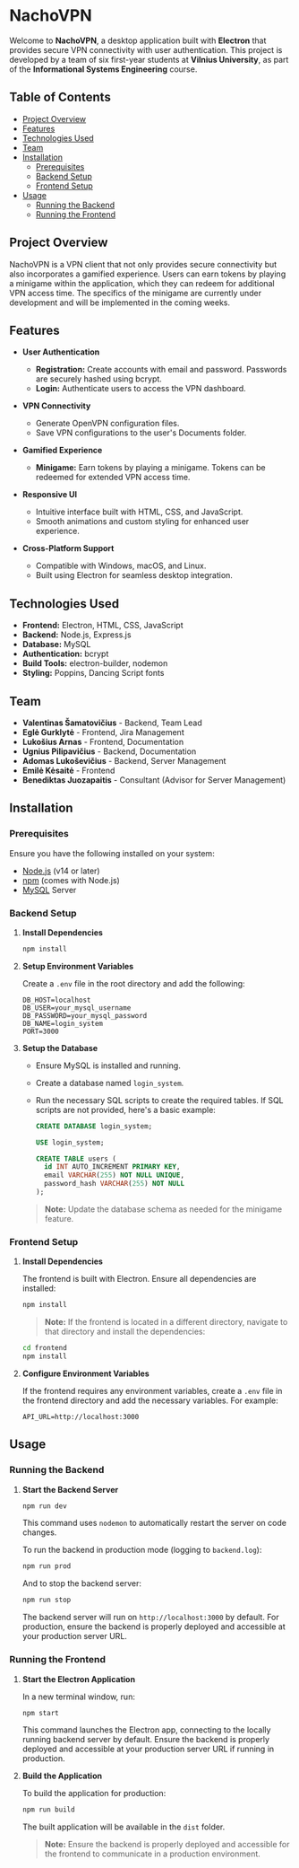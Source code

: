 # NachoVPN

Welcome to **NachoVPN**, a desktop application built with **Electron** that provides secure VPN connectivity with user authentication. This project is developed by a team of six first-year students at **Vilnius University**, as part of the **Informational Systems Engineering** course.

## Table of Contents

- [Project Overview](#project-overview)
- [Features](#features)
- [Technologies Used](#technologies-used)
- [Team](#team)
- [Installation](#installation)
  - [Prerequisites](#prerequisites)
  - [Backend Setup](#backend-setup)
  - [Frontend Setup](#frontend-setup)
- [Usage](#usage)
  - [Running the Backend](#running-the-backend)
  - [Running the Frontend](#running-the-frontend)

## Project Overview

NachoVPN is a VPN client that not only provides secure connectivity but also incorporates a gamified experience. Users can earn tokens by playing a minigame within the application, which they can redeem for additional VPN access time. The specifics of the minigame are currently under development and will be implemented in the coming weeks.

## Features

- **User Authentication**
  - **Registration:** Create accounts with email and password. Passwords are securely hashed using bcrypt.
  - **Login:** Authenticate users to access the VPN dashboard.

- **VPN Connectivity**
  - Generate OpenVPN configuration files.
  - Save VPN configurations to the user's Documents folder.

- **Gamified Experience**
  - **Minigame:** Earn tokens by playing a minigame. Tokens can be redeemed for extended VPN access time.

- **Responsive UI**
  - Intuitive interface built with HTML, CSS, and JavaScript.
  - Smooth animations and custom styling for enhanced user experience.

- **Cross-Platform Support**
  - Compatible with Windows, macOS, and Linux.
  - Built using Electron for seamless desktop integration.

## Technologies Used

- **Frontend:** Electron, HTML, CSS, JavaScript
- **Backend:** Node.js, Express.js
- **Database:** MySQL
- **Authentication:** bcrypt
- **Build Tools:** electron-builder, nodemon
- **Styling:** Poppins, Dancing Script fonts

## Team

- **Valentinas Šamatovičius** - Backend, Team Lead
- **Eglė Gurklytė** - Frontend, Jira Management
- **Lukošius Arnas** - Frontend, Documentation
- **Ugnius Pilipavičius** - Backend, Documentation
- **Adomas Lukoševičius** - Backend, Server Management
- **Emilė Kėsaitė** - Frontend
- **Benediktas Juozapaitis** - Consultant (Advisor for Server Management)

## Installation

### Prerequisites

Ensure you have the following installed on your system:

- [Node.js](https://nodejs.org/) (v14 or later)
- [npm](https://www.npmjs.com/) (comes with Node.js)
- [MySQL](https://www.mysql.com/) Server

### Backend Setup

1. **Install Dependencies**

    ```bash
    npm install
    ```

2. **Setup Environment Variables**

    Create a `.env` file in the root directory and add the following:

    ```env
    DB_HOST=localhost
    DB_USER=your_mysql_username
    DB_PASSWORD=your_mysql_password
    DB_NAME=login_system
    PORT=3000
    ```

3. **Setup the Database**

    - Ensure MySQL is installed and running.
    - Create a database named `login_system`.
    - Run the necessary SQL scripts to create the required tables. If SQL scripts are not provided, here's a basic example:

      ```sql
      CREATE DATABASE login_system;

      USE login_system;

      CREATE TABLE users (
        id INT AUTO_INCREMENT PRIMARY KEY,
        email VARCHAR(255) NOT NULL UNIQUE,
        password_hash VARCHAR(255) NOT NULL
      );
      ```

    > **Note:** Update the database schema as needed for the minigame feature.

### Frontend Setup

1. **Install Dependencies**

    The frontend is built with Electron. Ensure all dependencies are installed:

    ```bash
    npm install
    ```

    > **Note:** If the frontend is located in a different directory, navigate to that directory and install the dependencies:

    ```bash
    cd frontend
    npm install
    ```

2. **Configure Environment Variables**

    If the frontend requires any environment variables, create a `.env` file in the frontend directory and add the necessary variables. For example:

    ```env
    API_URL=http://localhost:3000
    ```

## Usage

### Running the Backend

1. **Start the Backend Server**

    ```bash
    npm run dev
    ```

    This command uses `nodemon` to automatically restart the server on code changes.

    To run the backend in production mode (logging to `backend.log`):
    ```bash
    npm run prod
    ```

    And to stop the backend server:
    ```bash
    npm run stop
    ```

    The backend server will run on `http://localhost:3000` by default. For production, ensure the backend is properly deployed and accessible at your production server URL.

### Running the Frontend

1. **Start the Electron Application**

    In a new terminal window, run:

    ```bash
    npm start
    ```

    This command launches the Electron app, connecting to the locally running backend server by default. Ensure the backend is properly deployed and accessible at your production server URL if running in production.

2. **Build the Application**

    To build the application for production:

    ```bash
    npm run build
    ```

    The built application will be available in the `dist` folder.

    > **Note:** Ensure the backend is properly deployed and accessible for the frontend to communicate in a production environment.